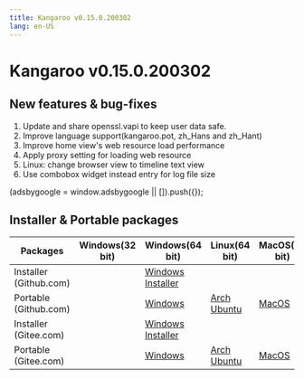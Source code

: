 ```yaml
---
title: Kangaroo v0.15.0.200302
lang: en-US
---
```


# Kangaroo v0.15.0.200302

## New features & bug-fixes
1. Update and share openssl.vapi to keep user data safe. 
2. Improve language support(kangaroo.pot, zh_Hans and zh_Hant)
3. Improve home view's web resource load performance
4. Apply proxy setting for loading web resource
5. Linux: change browser view to timeline text view
6. Use combobox widget instead entry for log file size

<div>
    <ins class="adsbygoogle"
        style="display:block; text-align:center;"
        data-ad-layout="in-article"
        data-ad-format="fluid"
        data-ad-client="ca-pub-3975819313740938"
        data-ad-slot="6760827895"></ins>
    <script2 type="text/javascript">
        (adsbygoogle = window.adsbygoogle || []).push({});
    </script2>
</div>


## Installer & Portable packages <Badge text="link expired" type="warning"/>

| Packages        | Windows(32 bit) | Windows(64 bit) | Linux(64 bit)   | MacOS(64 bit)   |
|-----------------|-----------------|-----------------|-----------------|-----------------|
| Installer<br/>(Github.com) | | [Windows Installer](https://github.com/dbkangaroo/kangaroo/releases/download/v0.15.0.200302/Kangaroo_0.15.0.200302_win64.exe) | | |
| Portable<br/>(Github.com)  | | [Windows](https://github.com/dbkangaroo/kangaroo/releases/download/v0.15.0.200302/Kangaroo_0.15.0.200302_win64.7z) | [Arch](https://github.com/dbkangaroo/kangaroo/releases/download/v0.15.0.200302/Kangaroo_0.15.0.200302_arch.zip) <br/> [Ubuntu](https://github.com/dbkangaroo/kangaroo/releases/download/v0.15.0.200302/Kangaroo_0.15.0.200302_ubuntu.zip) | [MacOS](https://github.com/dbkangaroo/kangaroo/releases/download/v0.15.0.200302/Kangaroo_0.15.0.200302_macos.zip) |
| Installer<br/>(Gitee.com) | | [Windows Installer](https://gitee.com/dbkangaroo/kangaroo/attach_files/341170/download) | | |
| Portable<br/>(Gitee.com)  | | [Windows](https://gitee.com/dbkangaroo/kangaroo/attach_files/341171/download) | [Arch](https://gitee.com/dbkangaroo/kangaroo/attach_files/341177/download) <br/> [Ubuntu](https://gitee.com/dbkangaroo/kangaroo/attach_files/341176/download) | [MacOS](https://gitee.com/dbkangaroo/kangaroo/attach_files/341175/download) |